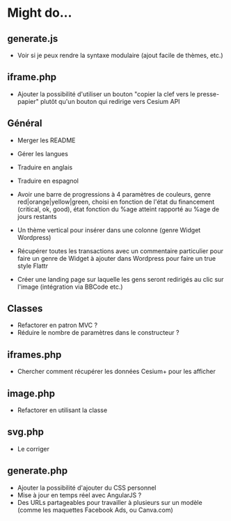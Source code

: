 # Might do...

## generate.js

- Voir si je peux rendre la syntaxe modulaire (ajout facile de thèmes, etc.)

## iframe.php

- Ajouter la possibilité d'utiliser un bouton "copier la clef vers le presse-papier" plutôt qu'un bouton qui redirige vers Cesium API

## Général

- Merger les README

- Gérer les langues
- Traduire en anglais
- Traduire en espagnol

- Avoir une barre de progressions à 4 paramètres de couleurs, genre red|orange|yellow|green, choisi en fonction de l'état du financement (critical, ok, good),
  état fonction du %age atteint rapporté au %age de jours restants

- Un thème vertical pour insérer dans une colonne (genre Widget Wordpress)

- Récupérer toutes les transactions avec un commentaire particulier pour faire un genre de Widget à ajouter dans Wordpress pour faire un true style Flattr

- Créer une landing page sur laquelle les gens seront redirigés au clic sur l'image (intégration via BBCode etc.)

## Classes

- Refactorer en patron MVC ?
- Réduire le nombre de paramètres dans le constructeur ?

## iframes.php

- Chercher comment récupérer les données Cesium+ pour les afficher

## image.php

- Refactorer en utilisant la classe

## svg.php

- Le corriger

## generate.php

- Ajouter la possibilité d'ajouter du CSS personnel
- Mise à jour en temps réel avec AngularJS ?
- Des URLs partageables pour travailler à plusieurs sur un modèle (comme les maquettes Facebook Ads, ou Canva.com)

